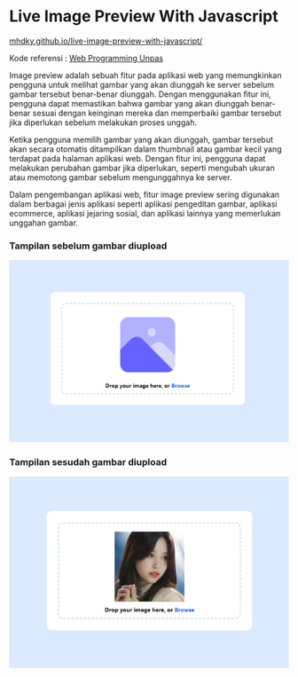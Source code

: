 # Live Image Preview With Javascript

[mhdky.github.io/live-image-preview-with-javascript/](https://mhdky.github.io/live-image-preview-with-javascript/)

Kode referensi : [Web Programming Unpas](https://youtu.be/4fDp3vsGSWg?list=PLFIM0718LjIWiihbBIq-SWPU6b6x21Q_2&t=59)

Image preview adalah sebuah fitur pada aplikasi web yang memungkinkan pengguna untuk melihat gambar yang akan diunggah ke server sebelum gambar tersebut benar-benar diunggah. Dengan menggunakan fitur ini, pengguna dapat memastikan bahwa gambar yang akan diunggah benar-benar sesuai dengan keinginan mereka dan memperbaiki gambar tersebut jika diperlukan sebelum melakukan proses unggah.

Ketika pengguna memilih gambar yang akan diunggah, gambar tersebut akan secara otomatis ditampilkan dalam thumbnail atau gambar kecil yang terdapat pada halaman aplikasi web. Dengan fitur ini, pengguna dapat melakukan perubahan gambar jika diperlukan, seperti mengubah ukuran atau memotong gambar sebelum mengunggahnya ke server.

Dalam pengembangan aplikasi web, fitur image preview sering digunakan dalam berbagai jenis aplikasi seperti aplikasi pengeditan gambar, aplikasi ecommerce, aplikasi jejaring sosial, dan aplikasi lainnya yang memerlukan unggahan gambar.

### Tampilan sebelum gambar diupload
![image default](https://github.com/mhdky/github-images/blob/68067cc12e36a4636da464e9f983a90371608bee/Screenshot%202023-03-15%20084957.png "image default")


### Tampilan sesudah gambar diupload
![user selected image](https://github.com/mhdky/github-images/blob/68067cc12e36a4636da464e9f983a90371608bee/Screenshot%202023-03-15%20085220.png "user selected image")
